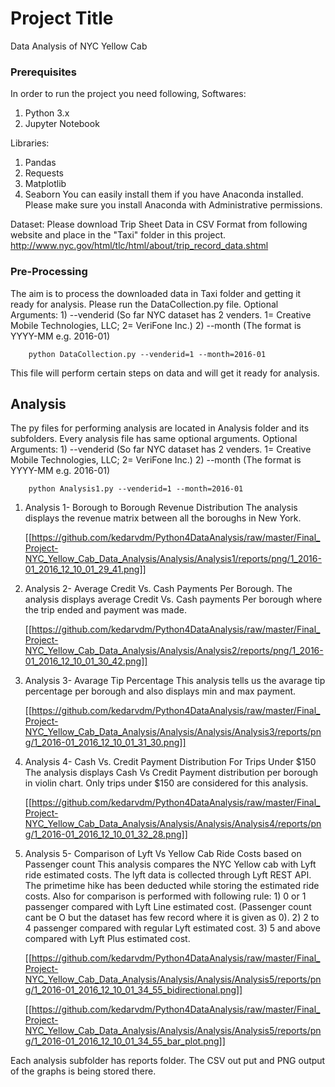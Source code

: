# Project Title

Data Analysis of NYC Yellow Cab

### Prerequisites

In order to run the project you need following,
Softwares:
  1) Python 3.x
  2) Jupyter Notebook

Libraries:
  1) Pandas
  2) Requests
  3) Matplotlib
  4) Seaborn
You can easily install them if you have Anaconda installed. Please make sure you install Anaconda with Administrative permissions.

Dataset:
  Please download Trip Sheet Data in CSV Format from following website and place in the "Taxi" folder in this project.
http://www.nyc.gov/html/tlc/html/about/trip_record_data.shtml

### Pre-Processing
The aim is to process the downloaded data in Taxi folder and getting it ready for analysis.
Please run the DataCollection.py file.
  Optional Arguments: 1) --venderid (So far NYC dataset has 2 venders. 1= Creative Mobile Technologies, LLC; 2= VeriFone Inc.)
                      2) --month (The format is YYYY-MM e.g. 2016-01)
```
    python DataCollection.py --venderid=1 --month=2016-01
```
This file will perform certain steps on data and will get it ready for analysis.

## Analysis
The py files for performing analysis are located in Analysis folder and its subfolders.
Every analysis file has same optional arguments.
  Optional Arguments: 1) --venderid (So far NYC dataset has 2 venders. 1= Creative Mobile Technologies, LLC; 2= VeriFone Inc.)
                      2) --month (The format is YYYY-MM e.g. 2016-01)
```
    python Analysis1.py --venderid=1 --month=2016-01
```

1) Analysis 1- Borough to Borough Revenue Distribution
    The analysis displays the revenue matrix between all the boroughs in New York.
    
    [[https://github.com/kedarvdm/Python4DataAnalysis/raw/master/Final_Project-NYC_Yellow_Cab_Data_Analysis/Analysis/Analysis1/reports/png/1_2016-01_2016_12_10_01_29_41.png]]

2) Analysis 2- Average Credit Vs. Cash Payments Per Borough.
    The analysis displays average Credit Vs. Cash payments Per borough where the trip ended and payment was made.
    
    [[https://github.com/kedarvdm/Python4DataAnalysis/raw/master/Final_Project-NYC_Yellow_Cab_Data_Analysis/Analysis/Analysis2/reports/png/1_2016-01_2016_12_10_01_30_42.png]]

3) Analysis 3- Avarage Tip Percentage
    This analysis tells us the avarage tip percentage per borough and also displays min and max payment.
    
    [[https://github.com/kedarvdm/Python4DataAnalysis/raw/master/Final_Project-NYC_Yellow_Cab_Data_Analysis/Analysis/Analysis/Analysis3/reports/png/1_2016-01_2016_12_10_01_31_30.png]]

4) Analysis 4- Cash Vs. Credit Payment Distribution For Trips Under $150
    The analysis displays Cash Vs Credit Payment distribution per borough in violin chart. Only trips under $150 are considered for this analysis.
    
    [[https://github.com/kedarvdm/Python4DataAnalysis/raw/master/Final_Project-NYC_Yellow_Cab_Data_Analysis/Analysis/Analysis/Analysis4/reports/png/1_2016-01_2016_12_10_01_32_28.png]]
    
5) Analysis 5- Comparison of Lyft Vs Yellow Cab Ride Costs based on Passenger count
    This analysis compares the NYC Yellow cab with Lyft ride estimated costs. The lyft data is collected through Lyft REST API.
    The primetime hike has been deducted while storing the estimated ride costs.
    Also for comparison is performed with following rule:
        1) 0 or 1 passenger compared with Lyft Line estimated cost. (Passenger count cant be O but the dataset has few record where it is given as 0).
        2) 2 to 4 passenger compared with regular Lyft estimated cost.
        3) 5 and above compared with Lyft Plus estimated cost.
        
    [[https://github.com/kedarvdm/Python4DataAnalysis/raw/master/Final_Project-NYC_Yellow_Cab_Data_Analysis/Analysis/Analysis/Analysis5/reports/png/1_2016-01_2016_12_10_01_34_55_bidirectional.png]]
    
    [[https://github.com/kedarvdm/Python4DataAnalysis/raw/master/Final_Project-NYC_Yellow_Cab_Data_Analysis/Analysis/Analysis/Analysis5/reports/png/1_2016-01_2016_12_10_01_34_55_bar_plot.png]]

Each analysis subfolder has reports folder. The CSV out put and PNG output of the graphs is being stored there.
   
